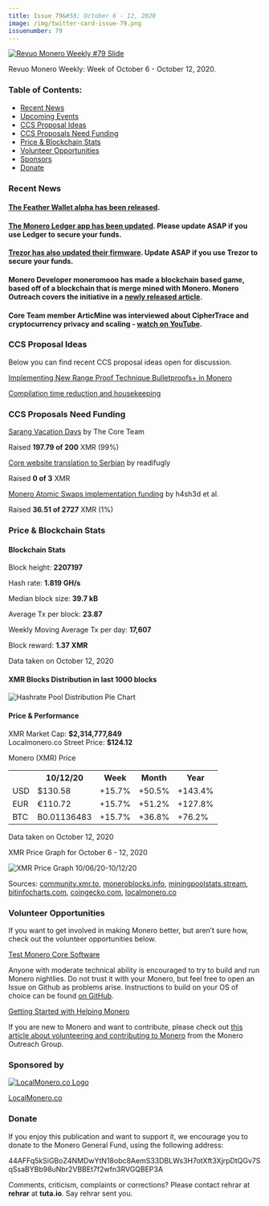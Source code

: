 ```yaml
---
title: Issue 79&#58; October 6 - 12, 2020
image: /img/twitter-card-issue-79.png
issuenumber: 79
---
```

[<img src="/img/img-issue79.png" alt="Revuo Monero Weekly #79 Slide" class="img-lead">](/issue-79.html)

<p class="text-lead">Revuo Monero Weekly: Week of October 6 - October 12, 2020.</p>
<!--more-->

<h3>Table of Contents:</h3>
<ul class="contents">
    <li><a href="#news">Recent News</a></li>
    <li><a href="#events">Upcoming Events</a></li>
    <li><a href="#ideas">CCS Proposal Ideas</a></li>
    <li><a href="#proposals">CCS Proposals Need Funding</a></li>
    <li><a href="#stats">Price & Blockchain Stats</a></li>
    <li><a href="#volunteer">Volunteer Opportunities</a></li>
    <li><a href="#sponsor">Sponsors</a></li>
    <li><a href="#donate">Donate</a></li>
</ul>

<h3 id="news">Recent News</h3>

<div class="newsbyte">
    <h4><a href="https://featherwallet.org/" target="_blank">The Feather Wallet alpha has been released</a>.</h4>
</div>

<div class="newsbyte">
    <h4><a href="https://www.reddit.com/r/Monero/comments/j6ob5w/ledger_nano_app_update_173_is_now_available/" target="_blank">The Monero Ledger app has been updated</a>. Please update ASAP if you use Ledger to secure your funds.</h4>
</div>

<div class="newsbyte">
    <h4><a href="https://blog.trezor.io/firmware-update-for-trezor-model-t-version-2-3-4-for-monero-hard-fork-c2ff972101d3" target="_blank">Trezor has also updated their firmware</a>. Update ASAP if you use Trezor to secure your funds.</h4>
</div>

<div class="newsbyte">
    <h4>Monero Developer moneromooo has made a blockchain based game, based off of a blockchain that is merge mined with Monero. Monero Outreach covers the initiative in a <a href="https://www.monerooutreach.org/news/townforge-blockchain-game.html" target="_blank">newly released article</a>.</h4>
</div>

<div class="newsbyte">
    <h4>Core Team member ArticMine was interviewed about CipherTrace and cryptocurrency privacy and scaling - <a href="https://www.monerooutreach.org/news/townforge-blockchain-game.html" target="_blank">watch on YouTube</a>.</h4>
</div>

<h3 id="ideas">CCS Proposal Ideas</h3>

<p>Below you can find recent CCS proposal ideas open for discussion.</p>

<div class="proposal">
<p><a href="https://repo.getmonero.org/monero-project/ccs-proposals/-/merge_requests/156" target="_blank">Implementing New Range Proof Technique Bulletproofs+ in Monero</a></p>
</div>

<div class="proposal">
<p><a href="https://repo.getmonero.org/monero-project/ccs-proposals/-/merge_requests/138" target="_blank">Compilation time reduction and housekeeping</a></p>
</div>

<h3 id="proposals">CCS Proposals Need Funding</h3>

<div class="proposal">
    <p><a href="https://ccs.getmonero.org/proposals/sarang-vacations.html" target="_blank">Sarang Vacation Days</a> by The Core Team</p>
    <p>Raised <b>197.79 of 200</b> XMR (99%)</p>
</div>

<div class="proposal">
    <p><a href="https://ccs.getmonero.org/proposals/Core%20website%20translation%20to%20serbian.html" target="_blank">Core website translation to Serbian</a> by readifugly</p>
    <p>Raised <b>0 of 3</b> XMR</p>
</div>

<div class="proposal">
    <p><a href="https://ccs.getmonero.org/proposals/h4sh3d-atomic-swap-implementation.html" target="_blank">Monero Atomic Swaps implementation funding</a> by h4sh3d et al.</p>
    <p>Raised <b>36.51 of 2727</b> XMR (1%)</p>
</div>

<h3 id="stats">Price & Blockchain Stats</h3>

<h4 class="stat">Blockchain Stats</h4>

<div class="bcstats">
    <p>Block height: <b>2207197</b></p>
    <p>Hash rate: <b>1.819 GH/s</b></p>
    <p>Median block size: <b>39.7 kB</b></p>
    <p>Average Tx per block: <b>23.87</b></p>
    <p>Weekly Moving Average Tx per day: <b>17,607</b></p>
    <p>Block reward: <b>1.37 XMR</b></p>
</div>
<p class="note">Data taken on October 12, 2020</p>

<h4 class="stat">XMR Blocks Distribution in last 1000 blocks</h4>
<p><img src="/img/hashrate-pool-distribution-1012.png" alt="Hashrate Pool Distribution Pie Chart"/></p>

<h4 class="stat">Price & Performance</h4>

<div class="price-intro">XMR Market Cap: <b>$2,314,777,849</b><br>Localmonero.co Street Price: <b>$124.12</b></div>

<p class="table-title">Monero (XMR) Price</p>
<table class="price-table">
  <tr class="row1">
    <th></th>
    <th>10/12/20</th>
    <th>Week</th>
    <th>Month</th>
    <th>Year</th>
  </tr>
  <tr>
    <td data-th="XMR to">USD</td>
    <td data-th="10/12/20">$130.58</td>
    <td data-th="Week" class="green">+15.7%</td>
    <td data-th="Month" class="green">+50.5%</td>
    <td data-th="Year" class="green">+143.4%</td>
  </tr>
  <tr class="row3">
    <td data-th="XMR to">EUR</td>
    <td data-th="10/12/20">€110.72</td>
    <td data-th="Week" class="green">+15.7%</td>
    <td data-th="Month" class="green">+51.2%</td>
    <td data-th="Year" class="green">+127.8%</td>
  </tr>
  <tr>
    <td data-th="XMR to">BTC</td>
    <td data-th="10/12/20">B0.01136483</td>
    <td data-th="Week" class="green">+15.7%</td>
    <td data-th="Month" class="green">+36.8%</td>
    <td data-th="Year" class="green">+76.2%</td>
  </tr>
</table>
<p class="note">Data taken on October 12, 2020</p>

<p class="table-title">XMR Price Graph for October 6 - 12, 2020</p>

![XMR Price Graph 10/06/20-10/12/20](/img/weekly-chart-1012.png "XMR Price Graph 10/06/20-10/12/20") 

Sources: <a href="https://community.xmr.to/explorer/mainnet/" target="_blank">community.xmr.to</a>, <a href="https://moneroblocks.info/stats/transaction-stats" target="_blank">moneroblocks.info</a>, <a href="https://miningpoolstats.stream/monero" target="_blank">miningpoolstats.stream</a>, <a href="https://bitinfocharts.com/monero/" target="_blank">bitinfocharts.com</a>, <a href="https://www.coingecko.com/" target="_blank">coingecko.com</a>, <a href="https://localmonero.co/" target="_blank">localmonero.co</a>

<h3 id="volunteer">Volunteer Opportunities</h3>

<p>If you want to get involved in making Monero better, but aren’t sure how, check out the volunteer opportunities below.</p>

<div class="newsbyte">
    <p class="date"><a href="https://github.com/monero-project/monero" target="_blank">Test Monero Core Software</a></p>
    <p>Anyone with moderate technical ability is encouraged to try to build and run Monero nightlies. Do not trust it with your Monero, but feel free to open an Issue on Github as problems arise. Instructions to build on your OS of choice can be found <a href="https://github.com/monero-project/monero#compiling-monero-from-source" target="_blank">on GitHub</a>. </p>
</div>

<div class="newsbyte">
    <p class="date"><a href="https://github.com/monero-project/monero" target="_blank">Getting Started with Helping Monero</a></p>
    <p>If you are new to Monero and want to contribute, please check out <a href="https://www.monerooutreach.org/stories/getting-started-helping-monero.php" target="_blank">this article about volunteering and contributing to Monero</a> from the Monero Outreach Group. </p>
</div>

<h3 id="sponsor">Sponsored by</h3>

<p><a href="https://localmonero.co/" target="_blank"><img src="/img/localmonero-logo.png" alt="LocalMonero.co Logo" class="localmonero"></a></p>

<p class="text-center"><a href="https://localmonero.co/" target="_blank">LocalMonero.co</a></p>

<h3 id="donate">Donate</h3>

<p markdown="1">If you enjoy this publication and want to support it, we encourage you to donate to the Monero General Fund, using the following address:</p>

<p class="address" markdown="1">44AFFq5kSiGBoZ4NMDwYtN18obc8AemS33DBLWs3H7otXft3XjrpDtQGv7SqSsaBYBb98uNbr2VBBEt7f2wfn3RVGQBEP3A</p>

<!--p><a href="monero:44AFFq5kSiGBoZ4NMDwYtN18obc8AemS33DBLWs3H7otXft3XjrpDtQGv7SqSsaBYBb98uNbr2VBBEt7f2wfn3RVGQBEP3A" class="qr"><img src="/img/donate-monero.png"></a></p-->

Comments, criticism, complaints or corrections? Please contact rehrar at **rehrar** at **tuta.io**. Say rehrar sent you.